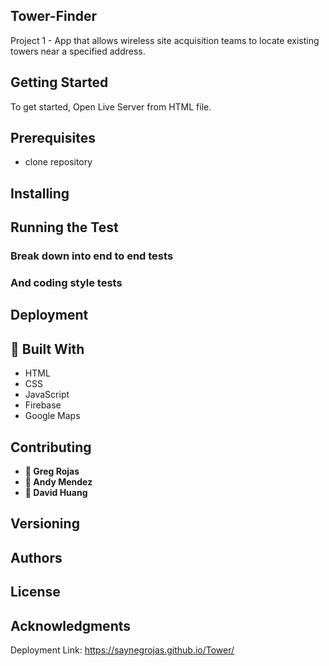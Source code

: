 ## Tower-Finder

Project 1 - App that allows wireless site acquisition teams to locate existing towers near a specified address.
## Getting Started
To get started, Open Live Server from HTML file. 
## Prerequisites
- clone repository
## Installing
## Running the Test
### Break down into end to end tests
### And coding style tests
## Deployment
## 🔨 **Built With**
* HTML
* CSS
* JavaScript
* Firebase
* Google Maps

## Contributing
* **👤 Greg Rojas**
* **👤 Andy Mendez**
* **👤 David Huang**
## Versioning
## Authors
## License
## Acknowledgments
Deployment Link: https://saynegrojas.github.io/Tower/
